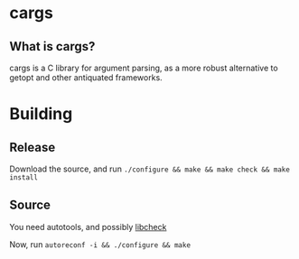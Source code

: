 # cargs

## What is cargs?

cargs is a C library for argument parsing, as a more robust alternative to getopt and other antiquated frameworks.

# Building

## Release

Download the source, and run `./configure && make && make check && make install`

## Source

You need autotools, and possibly [libcheck](https://libcheck.github.io/check/web/install.html)

Now, run `autoreconf -i && ./configure && make`



